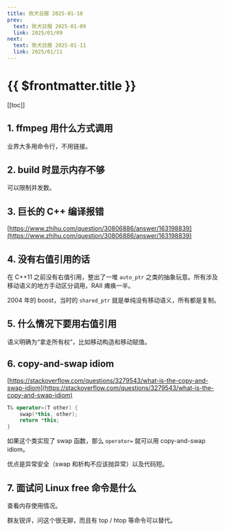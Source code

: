 ```yaml
---
title: 败犬日报 2025-01-10
prev:
  text: 败犬日报 2025-01-09
  link: 2025/01/09
next:
  text: 败犬日报 2025-01-11
  link: 2025/01/11
---
```


# {{ $frontmatter.title }}

[[toc]]

## 1. ffmpeg 用什么方式调用

业界大多用命令行，不用链接。

## 2. build 时显示内存不够

可以限制并发数。

## 3. 巨长的 C++ 编译报错

[https://www.zhihu.com/question/30806886/answer/163198839](https://www.zhihu.com/question/30806886/answer/163198839)

## 4. 没有右值引用的话

在 C++11 之前没有右值引用，整出了一堆 `auto_ptr` 之类的抽象玩意。所有涉及移动语义的地方手动区分调用，RAII 瘫痪一半。

2004 年的 boost，当时的 `shared_ptr` 就是单纯没有移动语义，所有都是复制。

## 5. 什么情况下要用右值引用

语义明确为“拿走所有权”，比如移动构造和移动赋值。

## 6. copy-and-swap idiom

[https://stackoverflow.com/questions/3279543/what-is-the-copy-and-swap-idiom](https://stackoverflow.com/questions/3279543/what-is-the-copy-and-swap-idiom)

```cpp
T& operator=(T other) {
    swap(*this, other);
    return *this;
}
```

如果这个类实现了 swap 函数，那么 `operator=` 就可以用 copy-and-swap idiom。

优点是异常安全（swap 和析构不应该抛异常）以及代码短。

## 7. 面试问 Linux free 命令是什么

查看内存使用情况。

群友锐评，问这个很无聊，而且有 top / htop 等命令可以替代。
